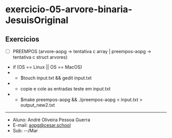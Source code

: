 # exercicio-05-arvore-binaria-JesuisOriginal
## Exercicios
- [ ] PREEMPOS (arvore-aopg -> tentativa c array | preempos-aopg -> tentativa c struct arvores)
* if (OS == Linux || OS == MacOS)
* * $touch input.txt && gedit input.txt
* * copie e cole as entradas teste em input.txt
* * $make preempos-aopg && ./preempos-aopg < input.txt > output_new2.txt 
****
* Aluno: André Oliveira Pessoa Guerra
* E-mail: aopg@cesar.school
* Sub: --/Mar
